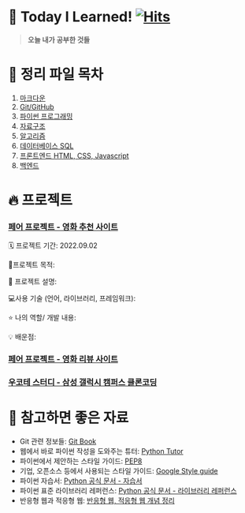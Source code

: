 # 📝 Today I Learned! [![Hits](https://hits.seeyoufarm.com/api/count/incr/badge.svg?url=https%3A%2F%2Fgithub.com%2Fpsun0610&count_bg=%23FFACC5&title_bg=%2338B2D2C7&icon=&icon_color=%23E7E7E7&title=TIL&edge_flat=false)](https://hits.seeyoufarm.com)

> **오늘 내가 공부한 것들**

# 📁 정리 파일 목차
1. [마크다운]()
2. [Git/GitHub]()
3. [파이썬 프로그래밍]()
4. [자료구조]()
5. [알고리즘]()
6. [데이터베이스 SQL]()
7. [프론트엔드 HTML, CSS, Javascript]()
8. [백엔드]()



# 🔥 프로젝트

### [페어 프로젝트 - 영화 추천 사이트](https://github.com/psun0610/TeamProject_Movie)

🗓 프로젝트 기간: 2022.09.02

🚩프로젝트 목적:

🧾 프로젝트 설명:

💻사용 기술 (언어, 라이브러리, 프레임워크):

⭐ 나의 역할/ 개발 내용:

💡 배운점:

### [페어 프로젝트 - 영화 리뷰 사이트](https://github.com/psun0610/TeamProject_Movie2)



### [우코테 스터디 - 삼성 갤럭시 캠퍼스 클론코딩](https://github.com/psun0610/SamsungGalaxyCampus)



# 🧷 참고하면 좋은 자료

- Git 관련 정보들: [Git Book](https://git-scm.com/book/ko/v2)
- 웹에서 바로 파이썬 작성을 도와주는 튜터: [Python Tutor](https://pythontutor.com/)
- 파이썬에서 제안하는 스타일 가이드: [PEP8](https://www.python.org/dev/peps/pep-0008/) 
- 기업, 오픈소스 등에서 사용되는 스타일 가이드: [Google Style guide](https://google.github.io/styleguide/pyguide.html)
- 파이썬 자습서: [Python 공식 문서 - 자습서](https://docs.python.org/ko/3/tutorial/index.html)
- 파이썬 표준 라이브러리 레퍼런스: [Python 공식 문서 - 라이브러리 레퍼런스](https://docs.python.org/ko/3/library/index.html)
- 반응형 웹과 적응형 웹: [반응형 웹, 적응형 웹 개념 정리](https://velog.io/@bityoungjae/%EB%B7%B0%ED%8F%AC%ED%8A%B8%EB%B6%80%ED%84%B0-%EB%B0%98%EC%9D%91%ED%98%95-%EC%9B%B9%EA%B9%8C%EC%A7%80-%EA%B0%9C%EB%85%90%EC%A0%95%EB%A6%AC)

